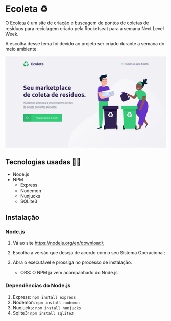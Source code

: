 # Ecoleta ♻

O Ecoleta é um site de criação e buscagem de pontos de coletas de resíduos para reciclagem criado pela Rocketseat para a semana Next Level Week.

A escolha desse tema foi devido ao projeto ser criado durante a semana do meio ambiente.

![landing-page](https://github.com/gabr1ellima/ecoleta-nlw1/blob/main/src/github/ecoleta.png)

## Tecnologias usadas 👨‍💻

- Node.js
- NPM
  - Express
  - Nodemon
  - Nunjucks
  - SQLite3

## Instalação

### Node.js

1. Vá ao site <https://nodejs.org/en/download/>;

2. Escolha a versão que deseja de acordo com o seu Sistema Operacional;

3. Abra o executável e prossiga no processo de instalação.

    - OBS: O NPM já vem acompanhado do Node.js

### Dependências do Node.js

1. Express: `npm install express`
2. Nodemon: `npm install nodemon`
3. Nunjucks: `npm install nunjucks`
4. Sqlite3: `npm install sqlite3`
